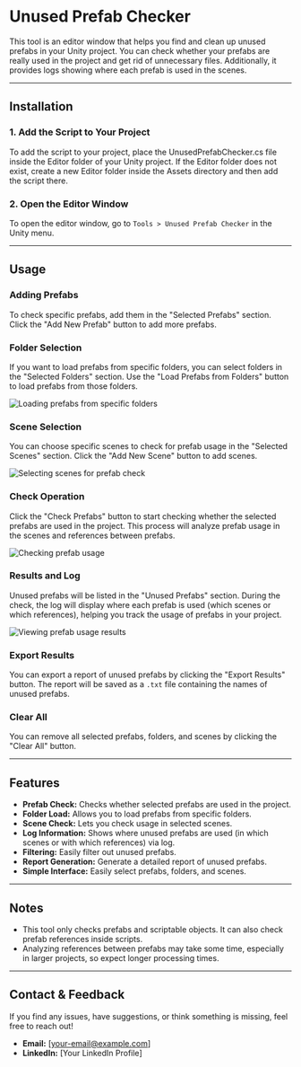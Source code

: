 # **Unused Prefab Checker**

This tool is an editor window that helps you find and clean up unused prefabs in your Unity project. You can check whether your prefabs are really used in the project and get rid of unnecessary files. Additionally, it provides logs showing where each prefab is used in the scenes.

---

## **Installation**

### 1. Add the Script to Your Project
To add the script to your project, place the UnusedPrefabChecker.cs file inside the Editor folder of your Unity project. If the Editor folder does not exist, create a new Editor folder inside the Assets directory and then add the script there.

### 2. Open the Editor Window
To open the editor window, go to `Tools > Unused Prefab Checker` in the Unity menu.

---

## **Usage**

### **Adding Prefabs**
To check specific prefabs, add them in the "Selected Prefabs" section. Click the "Add New Prefab" button to add more prefabs.

### **Folder Selection**
If you want to load prefabs from specific folders, you can select folders in the "Selected Folders" section. Use the "Load Prefabs from Folders" button to load prefabs from those folders.

![Loading prefabs from specific folders](https://s3.ezgif.com/tmp/ezgif-3-97701379f5.gif)

### **Scene Selection**
You can choose specific scenes to check for prefab usage in the "Selected Scenes" section. Click the "Add New Scene" button to add scenes.

![Selecting scenes for prefab check](https://s3.ezgif.com/tmp/ezgif-3-16316accb8.gif)

### **Check Operation**
Click the "Check Prefabs" button to start checking whether the selected prefabs are used in the project. This process will analyze prefab usage in the scenes and references between prefabs.

![Checking prefab usage](https://s3.ezgif.com/tmp/ezgif-3-03ebe62165.gif)

### **Results and Log**
Unused prefabs will be listed in the "Unused Prefabs" section. During the check, the log will display where each prefab is used (which scenes or which references), helping you track the usage of prefabs in your project.

![Viewing prefab usage results](https://s3.ezgif.com/tmp/ezgif-3-e9082499fb.gif)

### **Export Results**
You can export a report of unused prefabs by clicking the "Export Results" button. The report will be saved as a `.txt` file containing the names of unused prefabs.

### **Clear All**
You can remove all selected prefabs, folders, and scenes by clicking the "Clear All" button.

---

## **Features**

- **Prefab Check:** Checks whether selected prefabs are used in the project.
- **Folder Load:** Allows you to load prefabs from specific folders.
- **Scene Check:** Lets you check usage in selected scenes.
- **Log Information:** Shows where unused prefabs are used (in which scenes or with which references) via log.
- **Filtering:** Easily filter out unused prefabs.
- **Report Generation:** Generate a detailed report of unused prefabs.
- **Simple Interface:** Easily select prefabs, folders, and scenes.

---

## **Notes**

- This tool only checks prefabs and scriptable objects. It can also check prefab references inside scripts.
- Analyzing references between prefabs may take some time, especially in larger projects, so expect longer processing times.

---

## **Contact & Feedback**

If you find any issues, have suggestions, or think something is missing, feel free to reach out!

- **Email:** [your-email@example.com]
- **LinkedIn:** [Your LinkedIn Profile]

